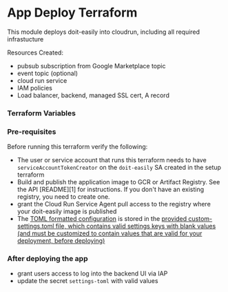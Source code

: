 # App Deploy Terraform

This module deploys doit-easily into cloudrun, including all required infrastucture

Resources Created:
- pubsub subscription from Google Marketplace topic
- event topic (optional)
- cloud run service
- IAM policies
- Load balancer, backend, managed SSL cert, A record

### Terraform Variables



### Pre-requisites

Before running this terraform verify the following:

* The user or service account that runs this terraform needs to have `serviceAccountTokenCreator` on the `doit-easily` SA created in the setup terraform
* Build and publish the application image to GCR or Artifact Registry. See the API [README][1] for instructions. If you don't have an existing registry, you need to create one. 
* grant the Cloud Run Service Agent pull access to the registry where your doit-easily image is published
* The [TOML formatted configuration](../../../api/README.md#configuration) is stored in the [provided custom-settings.toml file, which contains valid settings keys with blank values (and must be customized to contain values that are valid for your deployment, before deploying)](./custom-settings.toml)


### After deploying the app
* grant users access to log into the backend UI via IAP
* update the secret `settings-toml` with valid values